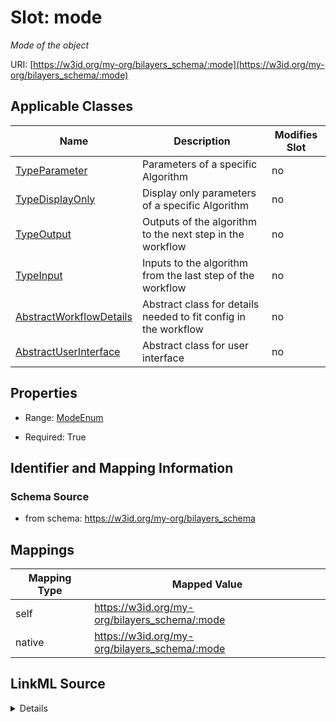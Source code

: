 

# Slot: mode


_Mode of the object_





URI: [https://w3id.org/my-org/bilayers_schema/:mode](https://w3id.org/my-org/bilayers_schema/:mode)



<!-- no inheritance hierarchy -->





## Applicable Classes

| Name | Description | Modifies Slot |
| --- | --- | --- |
| [TypeParameter](TypeParameter.md) | Parameters of a specific Algorithm |  no  |
| [TypeDisplayOnly](TypeDisplayOnly.md) | Display only parameters of a specific Algorithm |  no  |
| [TypeOutput](TypeOutput.md) | Outputs of the algorithm to the next step in the workflow |  no  |
| [TypeInput](TypeInput.md) | Inputs to the algorithm from the last step of the workflow |  no  |
| [AbstractWorkflowDetails](AbstractWorkflowDetails.md) | Abstract class for details needed to fit config in the workflow |  no  |
| [AbstractUserInterface](AbstractUserInterface.md) | Abstract class for user interface |  no  |







## Properties

* Range: [ModeEnum](ModeEnum.md)

* Required: True





## Identifier and Mapping Information







### Schema Source


* from schema: https://w3id.org/my-org/bilayers_schema




## Mappings

| Mapping Type | Mapped Value |
| ---  | ---  |
| self | https://w3id.org/my-org/bilayers_schema/:mode |
| native | https://w3id.org/my-org/bilayers_schema/:mode |




## LinkML Source

<details>
```yaml
name: mode
description: Mode of the object
from_schema: https://w3id.org/my-org/bilayers_schema
rank: 1000
alias: mode
domain_of:
- AbstractWorkflowDetails
- AbstractUserInterface
range: ModeEnum
required: true

```
</details>